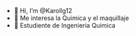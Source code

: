 - 👋 Hi, I’m @Karollg12
- 👀 Me interesa  la Quimica y el maquillaje 
- 🌱  Estudiente de Ingenieria  Quimica 

<!---
Karollg12/Karollg12 is a ✨ special ✨ repository because its `README.md` (this file) appears on your GitHub profile.
You can click the Preview link to take a look at your changes.
--->
